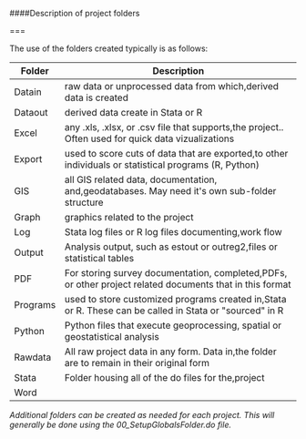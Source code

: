 ####Description of project folders  

===

The use of the folders created typically is as follows:  

| Folder   | Description                                                                                              |
|----------|----------------------------------------------------------------------------------------------------------|
| Datain   | raw data or unprocessed data from which,derived data is created                                          |
| Dataout  | derived data create in Stata or R                                                                        |
| Excel    | any .xls, .xlsx, or .csv file that supports,the project.. Often used for quick data vizualizations       |
| Export   | used to score cuts of data that are exported,to other individuals or statistical programs (R, Python)    |
| GIS      | all GIS related data, documentation, and,geodatabases. May need it's own sub-folder structure            |
| Graph    | graphics related to the project                                                                          |
| Log      | Stata log files or R log files documenting,work flow                                                     |
| Output   | Analysis output, such as estout or outreg2,files or statistical tables                                   |
| PDF      | For storing survey documentation, completed,PDFs, or other project related documents that in this format |
| Programs | used to store customized programs created in,Stata or R. These can be called in Stata or "sourced" in R  |
| Python   | Python files that execute geoprocessing, spatial or geostatistical analysis                              |
| Rawdata  | All raw project data in any form. Data in,the folder are to remain in their original form                |
| Stata    | Folder housing all of the do files for the,project                                                       |
| Word     |                                                                                                          |  
  
*Additional folders can be created as needed for each project. This will generally be done using the 00_SetupGlobalsFolder.do file.*
